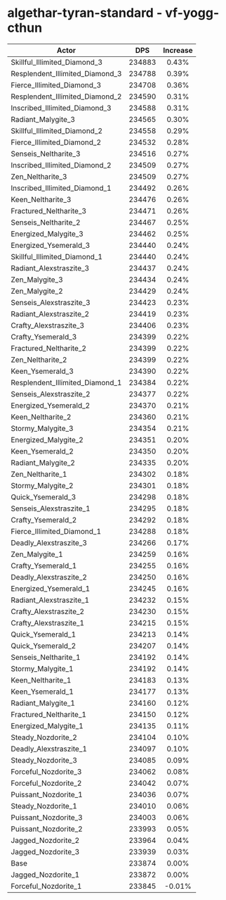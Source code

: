 # algethar-tyran-standard - vf-yogg-cthun
| Actor | DPS | Increase |
|---|:---:|:---:|
|Skillful_Illimited_Diamond_3|234883|0.43%|
|Resplendent_Illimited_Diamond_3|234788|0.39%|
|Fierce_Illimited_Diamond_3|234708|0.36%|
|Resplendent_Illimited_Diamond_2|234590|0.31%|
|Inscribed_Illimited_Diamond_3|234588|0.31%|
|Radiant_Malygite_3|234565|0.30%|
|Skillful_Illimited_Diamond_2|234558|0.29%|
|Fierce_Illimited_Diamond_2|234532|0.28%|
|Senseis_Neltharite_3|234516|0.27%|
|Inscribed_Illimited_Diamond_2|234509|0.27%|
|Zen_Neltharite_3|234509|0.27%|
|Inscribed_Illimited_Diamond_1|234492|0.26%|
|Keen_Neltharite_3|234476|0.26%|
|Fractured_Neltharite_3|234471|0.26%|
|Senseis_Neltharite_2|234467|0.25%|
|Energized_Malygite_3|234462|0.25%|
|Energized_Ysemerald_3|234440|0.24%|
|Skillful_Illimited_Diamond_1|234440|0.24%|
|Radiant_Alexstraszite_3|234437|0.24%|
|Zen_Malygite_3|234434|0.24%|
|Zen_Malygite_2|234429|0.24%|
|Senseis_Alexstraszite_3|234423|0.23%|
|Radiant_Alexstraszite_2|234419|0.23%|
|Crafty_Alexstraszite_3|234406|0.23%|
|Crafty_Ysemerald_3|234399|0.22%|
|Fractured_Neltharite_2|234399|0.22%|
|Zen_Neltharite_2|234399|0.22%|
|Keen_Ysemerald_3|234390|0.22%|
|Resplendent_Illimited_Diamond_1|234384|0.22%|
|Senseis_Alexstraszite_2|234377|0.22%|
|Energized_Ysemerald_2|234370|0.21%|
|Keen_Neltharite_2|234360|0.21%|
|Stormy_Malygite_3|234354|0.21%|
|Energized_Malygite_2|234351|0.20%|
|Keen_Ysemerald_2|234350|0.20%|
|Radiant_Malygite_2|234335|0.20%|
|Zen_Neltharite_1|234302|0.18%|
|Stormy_Malygite_2|234301|0.18%|
|Quick_Ysemerald_3|234298|0.18%|
|Senseis_Alexstraszite_1|234295|0.18%|
|Crafty_Ysemerald_2|234292|0.18%|
|Fierce_Illimited_Diamond_1|234288|0.18%|
|Deadly_Alexstraszite_3|234266|0.17%|
|Zen_Malygite_1|234259|0.16%|
|Crafty_Ysemerald_1|234255|0.16%|
|Deadly_Alexstraszite_2|234250|0.16%|
|Energized_Ysemerald_1|234245|0.16%|
|Radiant_Alexstraszite_1|234232|0.15%|
|Crafty_Alexstraszite_2|234230|0.15%|
|Crafty_Alexstraszite_1|234215|0.15%|
|Quick_Ysemerald_1|234213|0.14%|
|Quick_Ysemerald_2|234207|0.14%|
|Senseis_Neltharite_1|234192|0.14%|
|Stormy_Malygite_1|234192|0.14%|
|Keen_Neltharite_1|234183|0.13%|
|Keen_Ysemerald_1|234177|0.13%|
|Radiant_Malygite_1|234160|0.12%|
|Fractured_Neltharite_1|234150|0.12%|
|Energized_Malygite_1|234135|0.11%|
|Steady_Nozdorite_2|234104|0.10%|
|Deadly_Alexstraszite_1|234097|0.10%|
|Steady_Nozdorite_3|234085|0.09%|
|Forceful_Nozdorite_3|234062|0.08%|
|Forceful_Nozdorite_2|234042|0.07%|
|Puissant_Nozdorite_1|234036|0.07%|
|Steady_Nozdorite_1|234010|0.06%|
|Puissant_Nozdorite_3|234003|0.06%|
|Puissant_Nozdorite_2|233993|0.05%|
|Jagged_Nozdorite_2|233964|0.04%|
|Jagged_Nozdorite_3|233939|0.03%|
|Base|233874|0.00%|
|Jagged_Nozdorite_1|233872|0.00%|
|Forceful_Nozdorite_1|233845|-0.01%|
